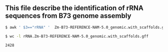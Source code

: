 ## This file describe the identification of rRNA sequences from B73 genome assembly

```bash
$ awk ' $3=="rRNA" '  Zm-B73-REFERENCE-NAM-5.0_genomic.with_scaffolds.gff > rRNA.Zm-B73-REFERENCE-NAM-5.0_genomic.with_scaffolds.gff
```

```bash
$ wc -l rRNA.Zm-B73-REFERENCE-NAM-5.0_genomic.with_scaffolds.gff
```
```bash
2428  
```
